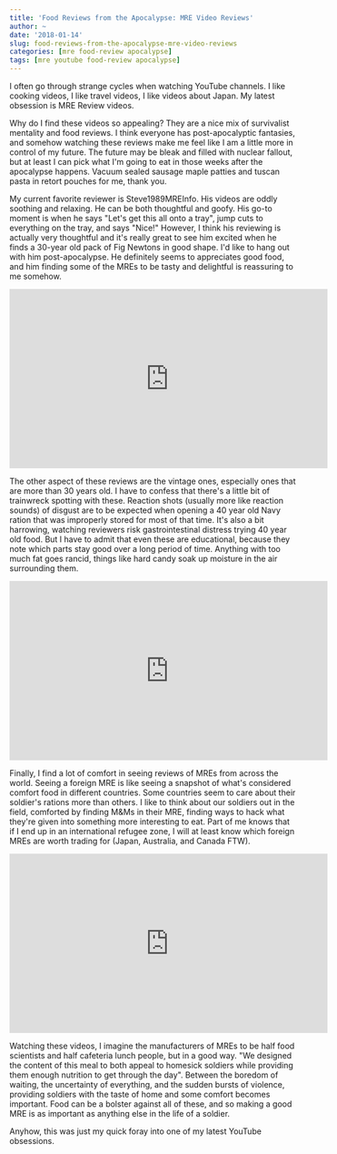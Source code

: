 ```yaml
---
title: 'Food Reviews from the Apocalypse: MRE Video Reviews'
author: ~
date: '2018-01-14'
slug: food-reviews-from-the-apocalypse-mre-video-reviews
categories: [mre food-review apocalypse]
tags: [mre youtube food-review apocalypse]
---
```


I often go through strange cycles when watching YouTube channels. I like cooking videos, I like travel videos, I like videos about Japan. My latest obsession is MRE Review videos.

Why do I find these videos so appealing? They are a nice mix of survivalist mentality and food reviews. I think everyone has post-apocalyptic fantasies, and somehow watching these reviews make me feel like I am a little more in control of my future. The future may be bleak and filled with nuclear fallout, but at least I can pick what I'm going to eat in those weeks after the apocalypse happens. Vacuum sealed sausage maple patties and tuscan pasta in retort pouches for me, thank you.

My current favorite reviewer is Steve1989MREInfo. His videos are oddly soothing and relaxing. He can be both thoughtful and goofy. His go-to moment is when he says "Let's get this all onto a tray", jump cuts to everything on the tray, and says "Nice!" However, I think his reviewing is actually very thoughtful and it's really great to see him excited when he finds a 30-year old pack of Fig Newtons in good shape. I'd like to hang out with him post-apocalypse. He definitely seems to appreciates good food, and him finding some of the MREs to be tasty and delightful is reassuring to me somehow.

<iframe width="560" height="315" src="https://www.youtube.com/embed/Fp5VNkF5hNs?start=98" frameborder="0" allow="autoplay; encrypted-media" allowfullscreen></iframe>

The other aspect of these reviews are the vintage ones, especially ones that are more than 30 years old. I have to confess that there's a little bit of trainwreck spotting with these. Reaction shots (usually more like reaction sounds) of disgust are to be expected when opening a 40 year old Navy ration that was improperly stored for most of that time. It's also a bit harrowing, watching reviewers risk gastrointestinal distress trying 40 year old food. But I have to admit that even these are educational, because they note which parts stay good over a long period of time. Anything with too much fat goes rancid, things like hard candy soak up moisture in the air surrounding them.

<iframe width="560" height="315" src="https://www.youtube.com/embed/wIn5AYR1t-s" frameborder="0" allow="autoplay; encrypted-media" allowfullscreen></iframe>

Finally, I find a lot of comfort in seeing reviews of MREs from across the world. Seeing a foreign MRE is like seeing a snapshot of what's considered comfort food in different countries. Some countries seem to care about their soldier's rations more than others. I like to think about our soldiers out in the field, comforted by finding M&Ms in their MRE, finding ways to hack what they're given into something more interesting to eat. Part of me knows that if I end up in an international refugee zone, I will at least know which foreign MREs are worth trading for (Japan, Australia, and Canada FTW).

<iframe width="560" height="315" src="https://www.youtube.com/embed/lgICbOwP7NQ" frameborder="0" allow="autoplay; encrypted-media" allowfullscreen></iframe>

Watching these videos, I imagine the manufacturers of MREs to be half food scientists and half cafeteria lunch people, but in a good way. "We designed the content of this meal to both appeal to homesick soldiers while providing them enough nutrition to get through the day". Between the boredom of waiting, the uncertainty of everything, and the sudden bursts of violence, providing soldiers with the taste of home and some comfort becomes important. Food can be a bolster against all of these, and so making a good MRE is as important as anything else in the life of a soldier.

Anyhow, this was just my quick foray into one of my latest YouTube obsessions. 
